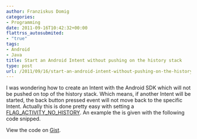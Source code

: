 ```yaml
---
author: Franziskus Domig
categories:
- Programming
date: 2011-09-16T10:42:32+00:00
flattrss_autosubmited:
- "true"
tags:
- Android
- Java
title: Start an Android Intent without pushing on the history stack
type: post
url: /2011/09/16/start-an-android-intent-without-pushing-on-the-history-stack/
---
```


I was wondering how to create an Intent with the Android SDK which will not be pushed on top of the history stack. Which means, if another Intent will be started, the back button pressed event will not move back to the specific Intent. Actually this is done pretty easy with setting a [FLAG\_ACTIVITY\_NO_HISTORY][1]. An example the is given with the following code snipped.
  
<!--more-->

<div class="oembed-gist">
  <noscript>
    View the code on <a href="https://gist.github.com/fdomig/5531562">Gist</a>.
  </noscript>
</div>

 [1]: http://developer.android.com/reference/android/content/Intent.html#FLAG_ACTIVITY_NO_HISTORY "Intent Description in the Android Developer Documentation"
